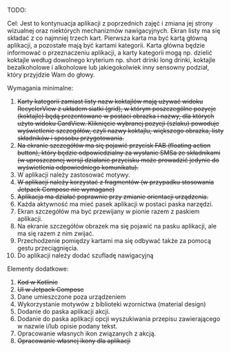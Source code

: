 TODO:

Cel: Jest to kontynuacja aplikacji z poprzednich zajęć i zmiana jej strony wizualnej oraz niektórych mechanizmów nawigacyjnych. Ekran listy ma się składać z co najmniej trzech kart. Pierwsza karta ma być kartą główną aplikacji, a pozostałe mają być kartami kategorii. Karta główna będzie informować o  przeznaczeniu aplikacji, a karty kategorii mogą np. dzielić koktajle według dowolnego kryterium np. short drinki long drinki, koktajle bezalkoholowe i alkoholowe lub jakiegokolwiek inny sensowny podział, który przyjdzie Wam do głowy.

Wymagania minimalne:
1. ~~Karty kategorii zamiast listy nazw koktajlów mają używać widoku RecyclerView z układem siatki (grid), w którym poszczególne pozycje (koktajle) będą prezentowane w postaci obrazka i nazwy, dla których użyto widoku CardView. Kliknięcie wybranej pozycji (szlaku) powoduje wyświetlenie szczegółów, czyli nazwy koktajlu, większego obrazka, listy składników i sposobu przygotowania.~~
2. ~~Na ekranie szczegółów ma się pojawić przycisk FAB (floating action button), który będzie odpowiedzialny za wysłanie SMSa ze składnikami  (w uproszczonej wersji działanie przycisku może prowadzić jedynie do wyświetlenia odpowiedniego komunikatu).~~
3. W aplikacji należy zastosować motywy.
4. ~~W aplikacji należy korzystać z fragmentów (w przypadku stosowania Jetpack Compose nie wymagane)~~
5. ~~Aplikacja ma działać poprawnie przy zmianie orientacji urządzenia.~~
6. Każda aktywność ma mieć pasek aplikacji w postaci paska narzędzi.
7. Ekran szczegółów ma być przewijany w pionie razem z paskiem aplikacji.
8. Na ekranie szczegółów obrazek ma się pojawić na pasku aplikacji, ale ma się razem z nim zwijać.
9. Przechodzenie pomiędzy kartami ma się odbywać także za pomocą gestu przeciągnięcia.
10. Do aplikacji należy dodać szufladę nawigacyjną 

Elementy dodatkowe:
1. ~~Kod w Kotlinie~~
2. ~~UI w Jetpack Compose~~
3. Dane umieszczone poza urządzeniem
4. Wykorzystanie motywów z biblioteki wzornictwa (material design)
5. Dodanie do paska aplikacji akcji. 
6. Dodanie do paska aplikacji opcji wyszukiwania przepisu zawierającego w nazwie i/lub opisie podany tekst.
7. Opracowanie własnych ikon związanych z akcją.  
8. ~~Opracowanie własnej ikony dla aplikacji~~
